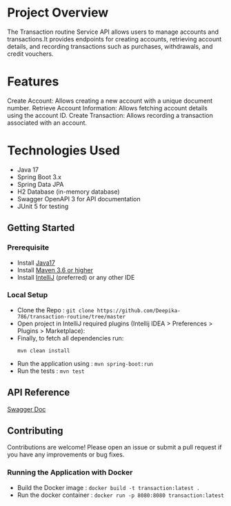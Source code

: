 # Project Overview
The Transaction routine Service API allows users to manage accounts and transactions.It provides endpoints for creating accounts, retrieving account details, and recording transactions such as purchases, withdrawals, and credit vouchers.

# Features
Create Account: Allows creating a new account with a unique document number.
Retrieve Account Information: Allows fetching account details using the account ID.
Create Transaction: Allows recording a transaction associated with an account.

# Technologies Used
- Java 17
- Spring Boot 3.x
- Spring Data JPA
- H2 Database (in-memory database)
- Swagger OpenAPI 3 for API documentation
- JUnit 5 for testing

## Getting Started

### Prerequisite
- Install [Java17](https://www.oracle.com/in/java/technologies/downloads/)
- Install [Maven 3.6 or higher](https://maven.apache.org/install.html)
- Install [IntelliJ](https://www.jetbrains.com/idea/download/#section=mac) (preferred) or any other IDE

### Local Setup

- Clone the Repo : ``` git clone https://github.com/Deepika-786/transaction-routine/tree/master ```
- Open project in IntelliJ required plugins (Intellij IDEA > Preferences > Plugins > Marketplace):
- Finally, to fetch all dependencies run:
    ```shell
    mvn clean install
    ```
- Run the application using : ```mvn spring-boot:run```
- Run the tests : ```mvn test```


## API Reference

[Swagger Doc](http://localhost:8080/swagger-ui/index.html)

## Contributing
Contributions are welcome! Please open an issue or submit a pull request if you have any improvements or bug fixes.


### Running the Application with Docker

- Build the Docker image : ```docker build -t transaction:latest .```
- Run the docker container : ```docker run -p 8080:8080 transaction:latest```


